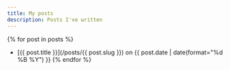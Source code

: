 ```yaml
---
title: My posts
description: Posts I've written
---
```


{% for post in posts %}
* [{{ post.title }}](/posts/{{ post.slug }}) on {{ post.date | date(format="%d %B %Y") }}
{% endfor %}
